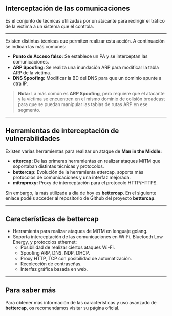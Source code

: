 ## **Interceptación de las comunicaciones**

Es el conjunto de técnicas utilizadas por un atacante para redirigir el tráfico de la víctima a un sistema que él controla.

---

Existen distintas técnicas que permiten realizar esta acción. A continuación se indican las más comunes:

- **Punto de Acceso falso:** Se establece un PA y se interceptan las comunicaciones.
- **ARP Spoofing:** Se realiza una inundación ARP para modificar la tabla ARP de la víctima.
- **DNS Spoofing:** Modificar la BD del DNS para que un dominio apunte a otra IP.

> **Nota:** La más común es **ARP Spoofing**, pero requiere que el atacante y la víctima se encuentren en el mismo dominio de colisión broadcast para que se puedan manipular las tablas de rutas ARP en ese segmento.

---

## **Herramientas de interceptación de vulnerabilidades**

Existen varias herramientas para realizar un ataque de **Man in the Middle:**

- **ettercap:** De las primeras herramientas en realizar ataques MiTM que soportaban distintas técnicas y protocolos.
- **bettercap:** Evolución de la herramienta ettercap, soporta más protocolos de comunicaciones y una interfaz mejorada.
- **mitmproxy:** Proxy de interceptación para el protocolo HTTP/HTTPS.

Sin embargo, la más utilizada a día de hoy es **bettercap**. En el siguiente enlace podéis acceder al repositorio de Github del proyecto **bettercap**.

---

## **Características de bettercap**

- Herramienta para realizar ataques de MiTM en lenguaje golang.
- Soporta interceptación de las comunicaciones en Wi-Fi, Bluetooth Low Energy, y protocolos ethernet:
    - Posibilidad de realizar ciertos ataques Wi-Fi.
    - Spoofing ARP, DNS, NDP, DHCP.
    - Proxy HTTP, TCP con posibilidad de automatización.
    - Recolección de contraseñas.
    - Interfaz gráfica basada en web.

---

## **Para saber más**

Para obtener más información de las características y uso avanzado de **bettercap**, os recomendamos visitar su página oficial.